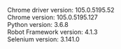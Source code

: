 Chrome driver version: 105.0.5195.52<br>
Chrome version: 105.0.5195.127<br>
Python version: 3.6.8<br>
Robot Framework version: 4.1.3<br>
Selenium version: 3.141.0<br>
